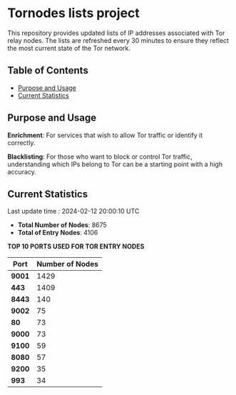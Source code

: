 # Tornodes lists project

This repository provides updated lists of IP addresses associated with Tor relay nodes. The lists are refreshed every 30 minutes to ensure they reflect the most current state of the Tor network.

## Table of Contents

- [Purpose and Usage](#purpose-and-usage)
- [Current Statistics](#current-statistics)


## Purpose and Usage

**Enrichment**: For services that wish to allow Tor traffic or identify it correctly.

**Blacklisting**: For those who want to block or control Tor traffic, understanding which IPs belong to Tor can be a starting point with a high accuracy.

## Current Statistics

Last update time : 2024-02-12 20:00:10 UTC

- **Total Number of Nodes**: 8675
- **Total of Entry Nodes**: 4106

**TOP 10 PORTS USED FOR TOR ENTRY NODES**

| **Port** | **Number of Nodes** |
|------|-----------------|
| **9001**   | 1429  |
| **443**   | 1409  |
| **8443**   | 140  |
| **9002**   | 75  |
| **80**   | 73  |
| **9000**   | 73  |
| **9100**   | 59  |
| **8080**   | 57  |
| **9200**   | 35  |
| **993**   | 34  |

